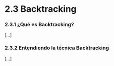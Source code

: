 # 2.3 Backtracking

### 2.3.1 ¿Qué es Backtracking?

\[...\]

### 2.3.2 Entendiendo la técnica Backtracking

\[...\]

